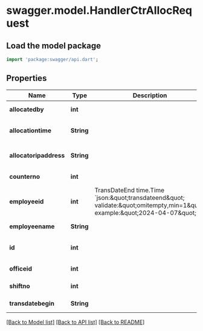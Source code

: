 # swagger.model.HandlerCtrAllocRequest

## Load the model package
```dart
import 'package:swagger/api.dart';
```

## Properties
Name | Type | Description | Notes
------------ | ------------- | ------------- | -------------
**allocatedby** | **int** |  | [default to null]
**allocationtime** | **String** |  | [optional] [default to null]
**allocatoripaddress** | **String** |  | [optional] [default to null]
**counterno** | **int** |  | [default to null]
**employeeid** | **int** | TransDateEnd    time.Time &#x60;json:\&quot;transdateend\&quot; validate:\&quot;omitempty,min&#x3D;1\&quot; example:\&quot;2024-04-07\&quot;&#x60; | [default to null]
**employeename** | **String** |  | [default to null]
**id** | **int** |  | [optional] [default to null]
**officeid** | **int** |  | [default to null]
**shiftno** | **int** |  | [default to null]
**transdatebegin** | **String** |  | [default to null]

[[Back to Model list]](../README.md#documentation-for-models) [[Back to API list]](../README.md#documentation-for-api-endpoints) [[Back to README]](../README.md)

